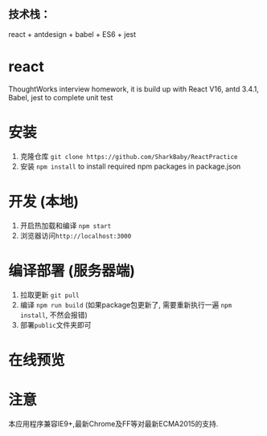 
## 技术栈：
  react + antdesign + babel + ES6 + jest

# react
ThoughtWorks interview homework, it is build up with React V16, antd 3.4.1, Babel, jest to complete unit test

# 安装
  1. 克隆仓库 `git clone https://github.com/SharkBaby/ReactPractice`
  2. 安装 `npm install` to install required npm packages in package.json

# 开发 (本地)
  1. 开启热加载和编译 `npm start`
  2. 浏览器访问`http://localhost:3000`

# 编译部署 (服务器端)
  1. 拉取更新 `git pull`
  2. 编译 `npm run build` (如果package包更新了, 需要重新执行一遍 `npm install`, 不然会报错)
  3. 部署`public`文件夹即可

# 在线预览

# 注意
本应用程序兼容IE9+,最新Chrome及FF等对最新ECMA2015的支持.